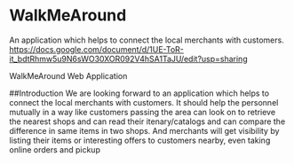 # WalkMeAround
An application which helps to connect the local merchants with customers.
https://docs.google.com/document/d/1UE-ToR-it_bdtRhmw5u9N6sWO30XOR092V4hSA1TaJU/edit?usp=sharing

WalkMeAround Web Application

##Introduction
We are looking forward to an application which helps to connect the local merchants with customers. It should help the personnel mutually in a way like customers passing the area can look on to retrieve the nearest shops and can read their itenary/catalogs and can compare the difference in same items in two shops. And merchants will get visibility by listing their items or interesting offers to customers nearby, even taking online orders and pickup


